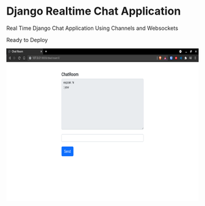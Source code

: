 # Django Realtime Chat Application 

Real Time Django Chat Application Using Channels and Websockets


Ready to Deploy

<p align="center"><img src="https://github.com/ikazreal21/Django-Basic-RealTime-Chat/blob/master/Screenshot-20210807150952-1280x764.png" width="600px" height="400px"></p> 

